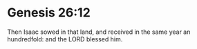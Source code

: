 # Genesis 26:12

Then Isaac sowed in that land, and received in the same year an hundredfold: and the LORD blessed him.